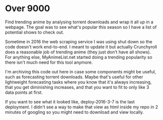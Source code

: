 Over 9000
=========
Find trending anime by analysing torrent downloads and wrap it all up in a webpage. The goal was to see what's popular this season so I have a list of potential shows to check out.

Sometime in 2016 the web scraping service I was using shut down so the code doesn't work end-to-end. I meant to update it but actually Crunchyroll does a reasonable job of trending anime (they just don't have all shows). For anything else, MyAnimeList.net started doing a trending popularity so there isn't much need for this tool anymore.

I'm archiving this code out here in case some components might be useful, such as forecasting torrent downloads. Maybe that's useful for other lightweight forecasting tasks where you know that it's always increasing, that you get diminishing increases, and that you want to fit to only like 3 data points at first.

If you want to see what it looked like, deploy-2016-3-7 is the last deployment. I didn't see a way to make that view as html inside my repo in 2 minutes of googling so you might need to download and view locally.

